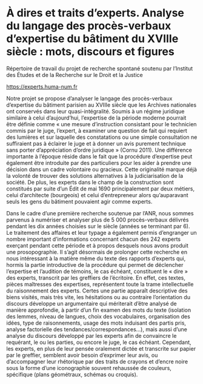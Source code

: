 # À dires et traits d’experts. Analyse du langage des procès-verbaux d’expertise du bâtiment du XVIIIe siècle : mots, discours et figures

Répertoire de travail du projet de recherche spontané soutenu par l’Institut des Études et de la Recherche sur le Droit et la Justice

https://experts.huma-num.fr

Notre projet se propose d’analyser le langage des procès-verbaux d’expertise du bâtiment parisien au XVIIIe siècle que les Archives nationales ont conservés dans leur quasi-intégralité. Soumis à un régime juridique similaire à celui d’aujourd’hui, l’expertise de la période moderne pourrait être définie comme « une mesure d’instruction consistant pour le technicien commis par le juge, l’expert, à examiner une question de fait qui requiert des lumières et sur laquelle des constatations ou une simple consultation ne suffiraient pas à éclairer le juge et à donner un avis purement technique sans porter d’appréciation d’ordre juridique » (Cornu 2011). Une différence importante à l’époque réside dans le fait que la procédure d’expertise peut également être introduite par des particuliers pour les aider à prendre une décision dans un cadre volontaire ou gracieux. Cette originalité marque déjà la volonté de trouver des solutions alternatives à la judiciarisation de la société. De plus, les experts dans le champ de la construction sont constitués par suite d’un Édit de mai 1690 principalement par deux métiers, celui d’architecte (bourgeois) et celui d’entrepreneur alors qu’auparavant seuls les gens du bâtiment pouvaient agir comme experts.

Dans le cadre d’une première recherche soutenue par l’ANR, nous sommes parvenus à numériser et analyser plus de 5 000 procès-verbaux délivrés pendant les dix années choisies sur le siècle (années se terminant par 6). Le traitement des affaires et leur typage a également permis d’engranger un nombre important d’informations concernant chacun des 242 experts exerçant pendant cette période et à propos desquels nous avons produit une prosopographie. Il s’agit désormais de prolonger cette recherche en nous intéressant à la matière même du texte des rapports d’experts qui, hormis la partie introductive de la procédure qui permet de déclencher l’expertise et l’audition de témoins, le cas échéant, constituent le « dire » des experts, transcrit par les greffiers de l’écritoire. En effet, ces textes, pièces maîtresses des expertises, représentent toute la trame intellectuelle du raisonnement des experts. Certes une partie apparaît descriptive des biens visités, mais très vite, les hésitations ou au contraire l’orientation du discours développe un argumentaire qui mériterait d’être analysé de manière approfondie, à partir d’un fin examen des mots du texte (isolation des lemmes, niveau de langues, choix des vocabulaires, organisation des idées, type de raisonnements, usage des mots induisant des partis pris, analyse factorielle des tendances/correspondances…), mais aussi d’une analyse du discours développé par les experts afin de convaincre le requérant, le ou les parties, ou encore le juge, le cas échéant. Cependant, les experts, en plus de leur pensée oralement dictée et transcrite sur papier par le greffier, semblent avoir besoin d’exprimer leur avis, ou d’accompagner leur rhétorique par des traits de crayons et d’encre noire sous la forme d’une iconographie souvent rehaussée de couleurs, spécifique (plans géométraux, schémas ou croquis). 
